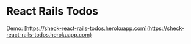 # React Rails Todos

Demo: [https://sheck-react-rails-todos.herokuapp.com](https://sheck-react-rails-todos.herokuapp.com)

